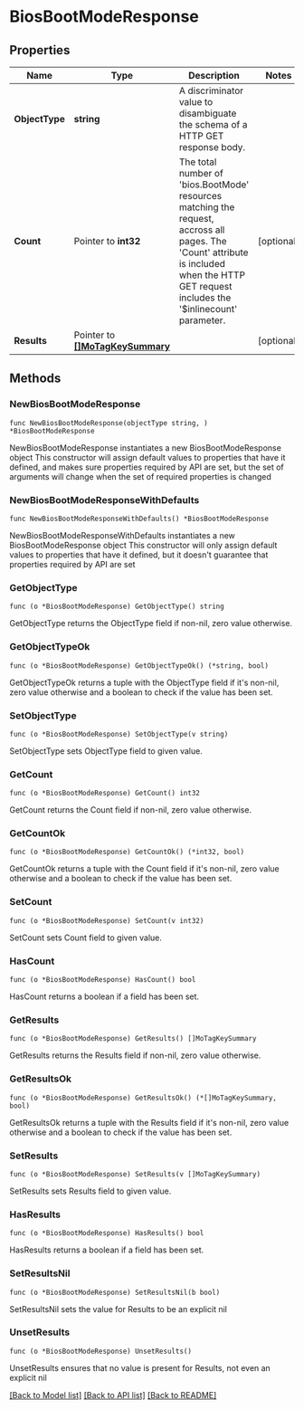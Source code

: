 # BiosBootModeResponse

## Properties

Name | Type | Description | Notes
------------ | ------------- | ------------- | -------------
**ObjectType** | **string** | A discriminator value to disambiguate the schema of a HTTP GET response body. | 
**Count** | Pointer to **int32** | The total number of &#39;bios.BootMode&#39; resources matching the request, accross all pages. The &#39;Count&#39; attribute is included when the HTTP GET request includes the &#39;$inlinecount&#39; parameter. | [optional] 
**Results** | Pointer to [**[]MoTagKeySummary**](mo.TagKeySummary.md) |  | [optional] 

## Methods

### NewBiosBootModeResponse

`func NewBiosBootModeResponse(objectType string, ) *BiosBootModeResponse`

NewBiosBootModeResponse instantiates a new BiosBootModeResponse object
This constructor will assign default values to properties that have it defined,
and makes sure properties required by API are set, but the set of arguments
will change when the set of required properties is changed

### NewBiosBootModeResponseWithDefaults

`func NewBiosBootModeResponseWithDefaults() *BiosBootModeResponse`

NewBiosBootModeResponseWithDefaults instantiates a new BiosBootModeResponse object
This constructor will only assign default values to properties that have it defined,
but it doesn't guarantee that properties required by API are set

### GetObjectType

`func (o *BiosBootModeResponse) GetObjectType() string`

GetObjectType returns the ObjectType field if non-nil, zero value otherwise.

### GetObjectTypeOk

`func (o *BiosBootModeResponse) GetObjectTypeOk() (*string, bool)`

GetObjectTypeOk returns a tuple with the ObjectType field if it's non-nil, zero value otherwise
and a boolean to check if the value has been set.

### SetObjectType

`func (o *BiosBootModeResponse) SetObjectType(v string)`

SetObjectType sets ObjectType field to given value.


### GetCount

`func (o *BiosBootModeResponse) GetCount() int32`

GetCount returns the Count field if non-nil, zero value otherwise.

### GetCountOk

`func (o *BiosBootModeResponse) GetCountOk() (*int32, bool)`

GetCountOk returns a tuple with the Count field if it's non-nil, zero value otherwise
and a boolean to check if the value has been set.

### SetCount

`func (o *BiosBootModeResponse) SetCount(v int32)`

SetCount sets Count field to given value.

### HasCount

`func (o *BiosBootModeResponse) HasCount() bool`

HasCount returns a boolean if a field has been set.

### GetResults

`func (o *BiosBootModeResponse) GetResults() []MoTagKeySummary`

GetResults returns the Results field if non-nil, zero value otherwise.

### GetResultsOk

`func (o *BiosBootModeResponse) GetResultsOk() (*[]MoTagKeySummary, bool)`

GetResultsOk returns a tuple with the Results field if it's non-nil, zero value otherwise
and a boolean to check if the value has been set.

### SetResults

`func (o *BiosBootModeResponse) SetResults(v []MoTagKeySummary)`

SetResults sets Results field to given value.

### HasResults

`func (o *BiosBootModeResponse) HasResults() bool`

HasResults returns a boolean if a field has been set.

### SetResultsNil

`func (o *BiosBootModeResponse) SetResultsNil(b bool)`

 SetResultsNil sets the value for Results to be an explicit nil

### UnsetResults
`func (o *BiosBootModeResponse) UnsetResults()`

UnsetResults ensures that no value is present for Results, not even an explicit nil

[[Back to Model list]](../README.md#documentation-for-models) [[Back to API list]](../README.md#documentation-for-api-endpoints) [[Back to README]](../README.md)


